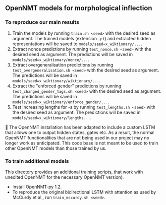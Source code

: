## OpenNMT models for morphological inflection

### To reproduce our main results
1. Train the models by running `train.sh <seed>` with the desired seed as argument. The trained models (extension `.pt`) and extracted hidden representations will be saved to `models/seed=x_wiktionary/...`.
2. Extract nonce predictions by running `test_nonce.sh <seed>` with the desired seed as argument. The predictions will be saved in `models/seed=x_wiktionary/nonce/...`.
3. Extract overgeneralisation predictions by running `test_overgeneralisation.sh <seed>` with the desired seed as argument. The predictions will be saved in `models/seed=x_wiktionary/wiktionary/...`.
4. Extract the "enforced gender" predictions by running `test_changed_gender_tags.sh <seed>` with the desired seed as argument. The predictions will be saved in `models/seed=x_wiktionary/enforce_gender/...`.
5. Test increasing lengths for -s by running `test_lengths.sh <seed>` with the desired seed as argument. The predictions will be saved in `models/seed=x_wiktionary/lengths...`.

:rotating_light: The OpenNMT installation has been adapted to include a custom LSTM that allows one to output hidden states, gates etc.
As a result, the normal OpenNMT functionalities that are not being used in our project may no longer work as anticipated.
This code base is not meant to be used to train other OpenNMT models than those trained by us.

### To train additional models
This directory provides an additional training scripts, that work with unedited OpenNMT for the necessary OpenNMT version).
- Install OpenNMT-py 1.2.
- To reproduce the original bidirectional LSTM with attention as used by McCurdy et al., run `train_mccurdy.sh <seed>`.


